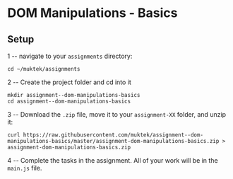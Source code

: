 # DOM Manipulations - Basics

## Setup

1 -- navigate to your `assignments` directory:
```
cd ~/muktek/assignments
```

2 -- Create the project folder and cd into it
```
mkdir assignment--dom-manipulations-basics
cd assignment--dom-manipulations-basics
```

3 -- Download the `.zip` file, move it to your `assignment-XX` folder, and unzip it:
```
curl https://raw.githubusercontent.com/muktek/assignment--dom-manipulations-basics/master/assignment-dom-manipulations-basics.zip > assignment-dom-manipulations-basics.zip
```

4 -- Complete the tasks in the assignment. All of your work will be in the `main.js` file.
